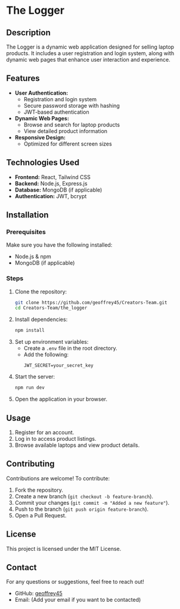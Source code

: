 # The Logger

## Description
The Logger is a dynamic web application designed for selling laptop products. It includes a user registration and login system, along with dynamic web pages that enhance user interaction and experience.

## Features
- **User Authentication:**
  - Registration and login system
  - Secure password storage with hashing
  - JWT-based authentication
- **Dynamic Web Pages:**
  - Browse and search for laptop products
  - View detailed product information
- **Responsive Design:**
  - Optimized for different screen sizes
  
## Technologies Used
- **Frontend:** React, Tailwind CSS
- **Backend:** Node.js, Express.js
- **Database:** MongoDB (if applicable)
- **Authentication:** JWT, bcrypt

## Installation
### Prerequisites
Make sure you have the following installed:
- Node.js & npm
- MongoDB (if applicable)

### Steps
1. Clone the repository:
   ```sh
   git clone https://github.com/geoffrey45/Creators-Team.git
   cd Creators-Team/the_logger
   ```
2. Install dependencies:
   ```sh
   npm install
   ```
3. Set up environment variables:
   - Create a `.env` file in the root directory.
   - Add the following:
     ```env
     JWT_SECRET=your_secret_key
     ```
4. Start the server:
   ```sh
   npm run dev
   ```
5. Open the application in your browser.

## Usage
1. Register for an account.
2. Log in to access product listings.
3. Browse available laptops and view product details.

## Contributing
Contributions are welcome! To contribute:
1. Fork the repository.
2. Create a new branch (`git checkout -b feature-branch`).
3. Commit your changes (`git commit -m "Added a new feature"`).
4. Push to the branch (`git push origin feature-branch`).
5. Open a Pull Request.

## License
This project is licensed under the MIT License.

## Contact
For any questions or suggestions, feel free to reach out!

- GitHub: [geoffrey45](https://github.com/geoffrey45)
- Email: (Add your email if you want to be contacted)

